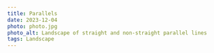 ```yaml
---
title: Parallels
date: 2023-12-04
photo: photo.jpg
photo_alt: Landscape of straight and non-straight parallel lines
tags: Landscape
---
```

